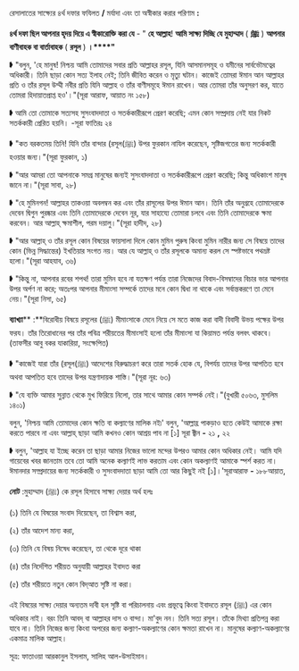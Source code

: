 
রেসালাতের সাক্ষ্যের ৪র্থ দফার ফযিলত **/** মর্যাদা এবং তা অস্বীকার করার পরিণাম **:**

**৪র্থ দফা ছিল আপনার হৃদয় দিয়ে এ স্বীকারোক্তি করা যে** - &quot; **হে আল্লাহ**! **আমি সাক্ষ্য দিচ্ছি যে মুহাম্মাদ** ( **ﷺ** ) **আপনার বাণীবাহক বা বার্তাবাহক** ( **রসূল** ) **।****&quot;**

➧ &quot;বলুন, &#39;হে মানুষ! নিশ্চয় আমি তোমাদের সবার প্রতি আল্লাহর রসূল, যিনি আসমানসমূহ ও যমীনের সার্বভৌমত্বের অধিকারী। তিনি ছাড়া কোন সত্য ইলাহ নেই; তিনি জীবিত করেন ও মৃত্যু ঘটান। কাজেই তোমরা ঈমান আন আল্লাহর প্রতি ও তাঁর রসূল উম্মী নবীর প্রতি যিনি আল্লাহ ও তাঁর বাণীসমূহে ঈমান রাখেন। আর তোমরা তাঁর অনুসরণ কর, যাতে তোমরা হিদায়াতপ্রাপ্ত হও&#39;।&quot;(সূরা আরাফ, আয়াত নং ১৫৮)

➧ আমি তো তোমাকে সত্যসহ সুসংবাদদাতা ও সতর্ককারীরূপে প্রেরণ করেছি; এমন কোন সম্প্রদায় নেই যার নিকট সতর্ককারী প্রেরিত হয়নি। -সূরা ফাতিরঃ ২৪

➧ &quot;কত বরকতময় তিনি! যিনি তাঁর বান্দার (রসূল(ﷺ) উপর ফুরকান নাযিল করেছেন, সৃষ্টিজগতের জন্য সতর্ককারী হওয়ার জন্য।&quot;(সূরা ফুরকান, ১)

➧ &quot;আর আমরা তো আপনাকে সমগ্র মানুষের জন্যই সুসংবাদদাতা ও সতর্ককারীরূপে প্রেরণ করেছি; কিন্তু অধিকাংশ মানুষ জানে না।&quot;(সূরা সাবা, ২৮)

➧ &quot;হে মুমিনগন! আল্লাহর তাকওয়া অবলম্বন কর এবং তাঁর রাসূলের উপর ঈমান আন। তিনি তাঁর অনুগ্রহে তোমাদেরকে দেবেন দ্বিগুন পুরষ্কার এবং তিনি তোমাদেরকে দেবেন নূর, যার সাহায্যে তোমারা চলবে এবং তিনি তোমাদেরকে ক্ষমা করবেন। আর আল্লাহ্‌ ক্ষমাশীল, পরম দয়ালু।&quot;(সূরা হাদীদ, ২৮)

➧ &quot;আর আল্লাহ্ ও তাঁর রসূল কোন বিষয়ের ফায়সালা দিলে কোন মুমিন পুরুষ কিংবা মুমিন নারীর জন্য সে বিষয়ে তাদের কোন (ভিন্ন সিদ্ধান্তের) ইখতিয়ার সংগত নয়। আর যে আল্লাহ্ ও তাঁর রসূলকে অমান্য করল সে স্পষ্টভাবে পথভ্রষ্ট হলো।&quot;(সূরা আহযাব, ৩৬)

➧ &quot;কিন্তু না, আপনার রবের শপথ! তারা মুমিন হবে না যতক্ষণ পর্যন্ত তারা নিজেদের বিবাদ-বিসম্বাদের বিচার ভার আপনার উপর অর্পণ না করে; অতঃপর আপনার মীমাংসা সম্পর্কে তাদের মনে কোন দ্বিধা না থাকে এবং সর্বান্তকরণে তা মেনে নেয়।&quot;(সূরা নিসা, ৬৫)

**ব্যাখ্যা**** :**বিরোধীয় বিষয়ে রসূলের (ﷺ) মীমাংসাকে মেনে নিয়ে সে মতে কাজ করা বাদী বিবাদী উভয় পক্ষের উপর ফরয। তাঁর তিরোধানের পর তাঁর পবিত্র শরীয়তের মীমাংসাই হলো তাঁর মীমাংসা যা কিয়ামত পর্যন্ত বলবৎ থাকবে। (তাফসীর আবু বকর যাকারিয়া, সংক্ষেপিত)

➧ &quot;কাজেই যারা তাঁর (রসূল(ﷺ) আদেশের বিরুদ্ধাচরণ করে তারা সতর্ক হোক যে, বিপর্যয় তাদের উপর আপতিত হবে অথবা আপতিত হবে তাদের উপর যন্ত্রণাদায়ক শাস্তি।&quot;(সূরা নূর: ৬৩)

➧ &quot;যে ব্যক্তি আমার সুন্নাত থেকে মুখ ফিরিয়ে নিলো, তার সাথে আমার কোন সম্পর্ক নেই।&quot;(বুখারী ৫০৬৩, মুসলিম ১৪০১)

বলুন, &#39;নিশ্চয় আমি তোমাদের কোন ক্ষতি বা কল্যাণের মালিক নই৷&#39; বলুন, &#39;আল্লাহ্র পাকড়াও হতে কেউই আমাকে রক্ষা করতে পারবে না এবং আল্লাহ্ ছাড়া আমি কখনও কোন আশ্রয় পাব না [১] সূরা জ্বীন **-** ২১ **,** ২২

➧ বলুন, &#39;আল্লাহ যা ইচ্ছে করেন তা ছাড়া আমার নিজের ভালো মন্দের উপরও আমার কোন অধিকার নেই। আমি যদি গায়েবের খবর জানতাম তবে তো আমি অনেক কল্যাণই লাভ করতাম এবং কোন অকল্যাণই আমাকে স্পর্শ করত না। ঈমানদার সম্প্রদায়ের জন্য সতর্ককারী ও সুসংবাদদাতা ছাড়া আমি তো আর কিছুই নই [১]।&#39;সূরাআরাফ **-** ১৮৮আয়াত,

**নোট** :মুহাম্মাদ (ﷺ) কে রসূল হিসাবে সাক্ষ্য দেয়ার অর্থ হলঃ

(১) তিনি যে বিষয়ের সংবাদ দিয়েছেন, তা বিশ্বাস করা,

(২) তাঁর আদেশ মান্য করা,

(৩) তিনি যে বিষয় নিষেধ করেছেন, তা থেকে দূরে থাকা

(৪) তাঁর নির্দেশিত শরীয়ত অনুযায়ী আল্লাহর ইবাদত করা

(৫) তাঁর শরীয়তে নতুন কোন বিদ্আত সৃষ্টি না করা।

এই বিষয়ের সাক্ষ্য দেয়ার অন্যতম দাবী হল সৃষ্টি বা পরিচালনায় এবং প্রভূত্বে কিংবা ইবাদতে রসূল (ﷺ) এর কোন অধিকার নাই। বরং তিনি আবদ্ বা আল্লাহর দাস ও বান্দা। মা&#39;বুদ নন। তিনি সত্য রসূল। তাঁকে মিথ্যা প্রতিপন্ন করা যাবে না। তিনি নিজের জন্য কিংবা অপরের জন্য কল্যাণ-অকল্যাণের কোন ক্ষমতা রাখেন না। মানুষের কল্যাণ-অকল্যাণের একমাত্র মালিক আল্লাহ।

সূত্র: ফাতাওয়া আরকানুল ইসলাম, সালিহ আল-উসাইমান।
